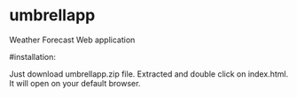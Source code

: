 # umbrellapp
Weather Forecast Web application


#installation:

Just download umbrellapp.zip file. Extracted and double click on index.html. It will open on your default browser.
